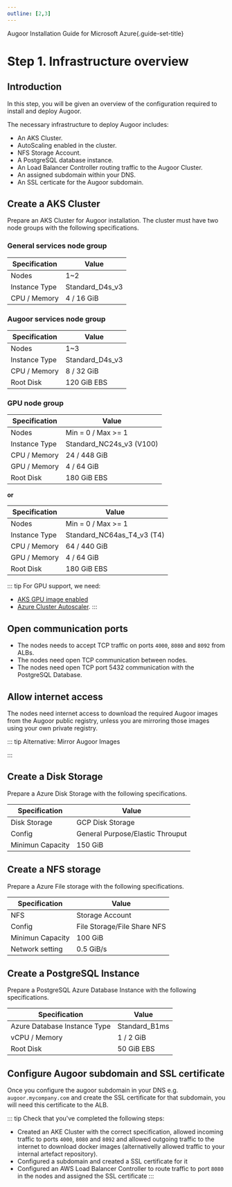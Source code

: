 ```yaml
---
outline: [2,3]
---
```

Augoor Installation Guide for Microsoft Azure{.guide-set-title}

# Step 1. Infrastructure overview
## Introduction
In this step, you will be given an overview of the configuration required to install and deploy Augoor.

The necessary infrastructure to deploy Augoor includes:

* An AKS Cluster.
* AutoScaling enabled in the cluster.
* NFS Storage Account.
* A PostgreSQL database instance.
* An Load Balancer Controller routing traffic to the Augoor Cluster.
* An assigned subdomain within your DNS.
* An SSL certicate for the Augoor subdomain.

## Create a AKS Cluster
Prepare an AKS Cluster for Augoor installation. The cluster must have two node groups with the following specifications.

### General services node group

|Specification| Value |
|---|---|
|Nodes|1~2|
|Instance Type|Standard_D4s_v3|
|CPU / Memory|4 / 16 GiB|
### Augoor services node group

|Specification| Value |
|---|---|
|Nodes|1~3|
|Instance Type|Standard_D4s_v3|
|CPU / Memory|8 / 32 GiB|
|Root Disk|120 GiB EBS|

### GPU node group

|Specification| Value |
|---|---|
|Nodes|Min = 0 / Max >= 1|
|Instance Type|Standard_NC24s_v3 (V100)|
|CPU / Memory|24 / 448 GiB|
|GPU / Memory|4 / 64 GiB|
|Root Disk|180 GiB EBS|

**or**

|Specification| Value |
|---|---|
|Nodes|Min = 0 / Max >= 1|
|Instance Type|Standard_NC64as_T4_v3 (T4)|
|CPU / Memory|64 / 440 GiB|
|GPU / Memory|4 / 64 GiB|
|Root Disk|180 GiB EBS|

::: tip For GPU support, we need: 
* [AKS GPU image enabled](https://learn.microsoft.com/en-us/azure/aks/gpu-cluster)
* [Azure Cluster Autoscaler](https://learn.microsoft.com/en-us/azure/aks/cluster-autoscaler).
:::

## Open communication ports
* The nodes needs to accept TCP traffic on ports `4000`, `8080` and `8092` from ALBs.
* The nodes need open TCP communication between nodes.
* The nodes need open TCP port 5432 communication with the PostgreSQL Database.

## Allow internet access
The nodes need internet access to download the required Augoor images from the Augoor public registry, unless you are mirroring those images using your own private registry.

::: tip Alternative: Mirror Augoor Images
<!--@include: ../parts/mirroring_docker_images.md-->
:::

## Create a Disk Storage
Prepare a Azure Disk Storage with the following specifications.

|Specification| Value |
|---|---|
|Disk Storage|GCP Disk Storage|
|Config|General Purpose/Elastic Throuput|
|Minimun Capacity|150 GiB|


## Create a NFS storage
Prepare a Azure File storage with the following specifications.

|Specification| Value |
|---|---|
|NFS|Storage Account|
|Config|File Storage/File Share NFS |
|Minimun Capacity|100 GiB|
|Network setting|0.5 GiB/s|


## Create a PostgreSQL Instance
Prepare a PostgreSQL Azure Database Instance with the following specifications.

|Specification| Value |
|---|---|
|Azure Database Instance Type|Standard_B1ms|
|vCPU / Memory|1 / 2 GiB|
|Root Disk|50 GiB EBS|

## Configure Augoor subdomain and SSL certificate
Once you configure the augoor subdomain in your DNS e.g. `augoor.mycompany.com` and create the SSL certificate for that subdomain, you will need this certificate to the ALB.


::: tip Check that you've completed the following steps:
- Created an AKE Cluster with the correct specification, allowed incoming traffic to ports `4000`, `8080` and `8092`  and allowed outgoing traffic to the internet to download docker images (alternativelly allowed traffic to your internal artefact repository).
- Configured a subdomain and created a SSL certificate for it
- Configured an AWS Load Balancer Controller to route traffic to port `8080` in the nodes and assigned the SSL certificate
:::
